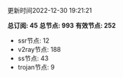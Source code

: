更新时间2022-12-30 19:21:21

**总订阅: 45**
**总节点: 993**
**有效节点: 252**
- ssr节点: 12
- v2ray节点: 188
- ss节点: 43
- trojan节点: 9
